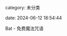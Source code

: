 category: 未分类

date: 2024-06-12 18:54:44

Bat - 免费魔法咒语

<!--yml

# 来源：[https://www.spellsofmagic.com/spells/beauty_spells/body_spells/15332/page.html#0001-01-01](https://www.spellsofmagic.com/spells/beauty_spells/body_spells/15332/page.html#0001-01-01)

> -->
